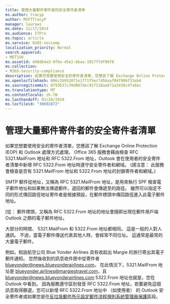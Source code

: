 ```yaml
---
title: 管理大量郵件寄件者的安全寄件者清單
ms.author: tracyp
author: MSFTTracyP
manager: laurawi
ms.date: 11/17/2014
ms.audience: ITPro
ms.topic: article
ms.service: O365-seccomp
localization_priority: Normal
search.appverid:
- MET150
ms.assetid: d48db4a3-9fbe-45e2-bbaa-1017ffdf96f8
ms.collection:
- M365-security-compliance
description: 如果您想要使用安全的寄件者清單，您應該了解 Exchange Online Protection (EOP) 和 Outlook 處理方式處理。 服務會藉由檢查 RFC 5321.MailFrom 地址和 RFC 5322.From 地址，Outlook 會在使用者的安全寄件者清單中新增 RFC 5322.From 地址時遵守安全寄件者和網域。 (請注意： 此服務會檢查是否有 5321.MailFrom 地址和 5322.From 地址的封鎖寄件者和網域。)
ms.openlocfilehash: 006c2b9520f1e1f71f5ec745baaf84f906f31eb4
ms.sourcegitcommit: 0f93b37c39d807dec91f118aa671a3430c47a9ac
ms.translationtype: MT
ms.contentlocale: zh-TW
ms.lasthandoff: 03/20/2019
ms.locfileid: "30692872"
---
```

# <a name="manage-safe-sender-lists-for-bulk-mailers"></a>管理大量郵件寄件者的安全寄件者清單

如果您想要使用安全的寄件者清單，您應該了解 Exchange Online Protection (EOP) 和 Outlook 處理方式處理。 Office 365 服務會藉由檢查 RFC 5321.MailFrom 地址和 RFC 5322.From 地址，Outlook 會在使用者的安全寄件者清單中新增 RFC 5322.From 地址時遵守安全寄件者和網域。 (請注意： 此服務會檢查是否有 5321.MailFrom 地址和 5322.From 地址的封鎖寄件者和網域。)
  
SMTP 郵件從地址，又稱為 RFC 5321.MailFrom 地址，是用來執行 SPF 檢查電子郵件地址和如果無法傳遞郵件，退回的郵件會傳遞至的路徑。 雖然可以指定不同的形式傳回路徑地址寄件者是根據預設，在郵件標頭中傳回路徑進入此電子郵件地址。
  
[從： 郵件標頭，又稱為 RFC 5322.From 地址的地址會隨即出現在郵件用戶端 Outlook 之類的電子郵件地址。
  
大部分的時間、 5321.MailFrom 和 5322.From 地址都相同。 這是一般的人對人通訊。 不過，當電子郵件傳送代表其他人時，會經常不同位址。 這通常是最常的大量電子郵件。
  
例如，假設航空公司 Blue Yonder Airlines 具有收起出 Margie 的旅行寄出其電子郵件通知。 您然後收到的訊息收件匣中從寄件者 blueyonder@news.blueyonderairlines.com。 在此情況下，5321.MailFrom 地址是 blueyonder.airlines@margiestravel.com，且 blueyonder@news.blueyonderairlines.com 5322.From 地址也就是，您在 Outlook 中看到。 因為服務遵守區別發音 RFC 5322.From 地址，若要避免這個訊息取得篩選，您可以新增 RFC 5322.From 地址中 （如使用者） 的 Outlook 安全寄件者或如果您是在[反垃圾郵件所示設定郵件流程規則系統管理員保護](anti-spam-protection.md)區段。
  

